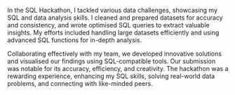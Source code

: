 In the SQL Hackathon, I tackled various data challenges, showcasing my SQL and data analysis skills. I cleaned and prepared datasets for accuracy and consistency, and wrote optimised SQL queries to extract valuable insights. My efforts included handling large datasets efficiently and using advanced SQL functions for in-depth analysis.

Collaborating effectively with my team, we developed innovative solutions and visualised our findings using SQL-compatible tools. Our submission was notable for its accuracy, efficiency, and creativity. The hackathon was a rewarding experience, enhancing my SQL skills, solving real-world data problems, and connecting with like-minded peers.
